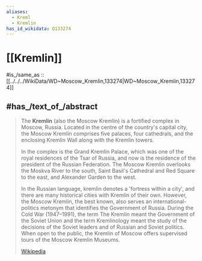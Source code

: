 ```yaml
---
aliases:
  - Kreml
  - Kremlin
has_id_wikidata: Q133274
---
```


# [[Kremlin]] 

#is_/same_as :: [[../../../WikiData/WD~Moscow_Kremlin,133274|WD~Moscow_Kremlin,133274]] 

## #has_/text_of_/abstract 

> The **Kremlin** (also the Moscow Kremlin) is a fortified complex in Moscow, Russia. 
> Located in the centre of the country's capital city, the Moscow Kremlin comprises five palaces, 
> four cathedrals, and the enclosing Kremlin Wall along with the Kremlin towers. 
> 
> In the complex is the Grand Kremlin Palace, which was one of the royal residences of the Tsar of Russia, and now is the residence of the president of the Russian Federation. The Moscow Kremlin overlooks the Moskva River to the south, Saint Basil's Cathedral and Red Square to the east, and Alexander Garden to the west. 
>
> In the Russian language, kremlin denotes a 'fortress within a city', and there are many historical cities with Kremlin of their own. However, the Moscow Kremlin, the best known, also serves an international-politics metonym that identifies the Government of Russia. During the Cold War (1947–1991), the term The Kremlin meant the Government of the Soviet Union and the term Kremlinology meant the study of the decisions of the Soviet leaders and of Russian and Soviet politics. When open to the public, the Kremlin of Moscow offers supervised tours of the Moscow Kremlin Museums.
>
> [Wikipedia](https://en.wikipedia.org/wiki/Kremlin) 

